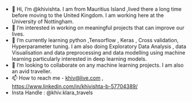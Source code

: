 - 👋 Hi, I’m @khivishta. I am from Mauritius Island ,lived there a long time before moving to the United Kingdom. I am working here at the University of Nottingham.
- 👀 I’m interested in working on meaningful projects that can improve our lives.
- 🌱 I’m currently learning python ,Tensorflow , Keras , Cross validation, Hyperparameter tuning. I am also doing Exploratory Data Analysis , data Visualisation and data preprocessing and data modelling using machine learning particularly interested in deep learning models.
- 💞️ I’m looking to collaborate on any machine learning projects. I am also an avid traveller.
- 📫 How to reach me - khiv@live.com , https://www.linkedin.com/in/khivishta-b-57704389/ 
- Insta Handle : @khiv.klara_travels

<!---
khivishta/khivishta is a ✨ special ✨ repository because its `README.md` (this file) appears on your GitHub profile.
You can click the Preview link to take a look at your changes.
--->
